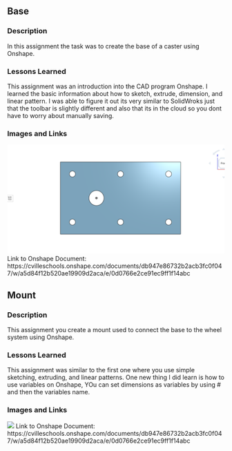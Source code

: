 ## Base

### Description 
  In this assignment the task was to create the base of a caster using Onshape.

### Lessons Learned 
  This assignment was an introduction into the CAD program Onshape. I learned the basic information about how to sketch, extrude, dimension, and linear pattern. I was able to figure it out its very similar to SolidWroks just that the toolbar is slightly different and also that its in the cloud so you dont have to worry about manually saving. 

### Images and Links
<img src="media/Base.png" width="800">
Link to Onshape Document: https://cvilleschools.onshape.com/documents/db947e86732b2acb3fc0f047/w/a5d84f12b520ae19909d2aca/e/0d0766e2ce91ec9ff1f14abc

## Mount

### Description 
  This assignment you create a mount used to connect the base to the wheel system using Onshape.

### Lessons Learned 
  This assignment was similar to the first one where you use simple sketching, extruding, and linear patterns. One new thing I did learn is how to use variables on Onshape, YOu can set dimensions as variables by using # and then the variables name.

### Images and Links
<img src="media/Mount" width="800">
Link to Onshape Document: https://cvilleschools.onshape.com/documents/db947e86732b2acb3fc0f047/w/a5d84f12b520ae19909d2aca/e/0d0766e2ce91ec9ff1f14abc

